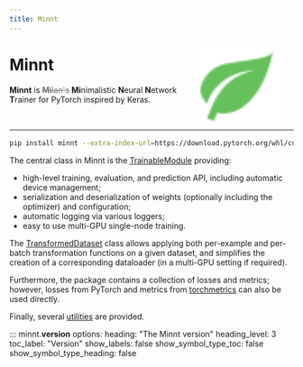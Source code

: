 ```yaml
---
title: Minnt
---
```


<div style="float: right; width: 40%; text-align: center"><img src="images/leaf-green.svg" style="height: 11em"></div>

# Minnt

**Minnt** is <s style="color: #777">**Mi**lan's</s> **Mi**nimalistic **N**eural **N**etwork
**T**rainer for PyTorch inspired by Keras.

<hr style="clear: both">

```sh
pip install minnt --extra-index-url=https://download.pytorch.org/whl/cu128 torch torchvision
```

The central class in Minnt is the [TrainableModule](trainable_module.md) providing:

- high-level training, evaluation, and prediction API, including automatic device management;
- serialization and deserialization of weights (optionally including the optimizer) and configuration;
- automatic logging via various loggers;
- easy to use multi-GPU single-node training.

The [TransformedDataset](transformed_dataset.md) class allows applying both
per-example and per-batch transformation functions on a given dataset, and
simplifies the creation of a corresponding dataloader (in a multi-GPU setting if
required).

Furthermore, the package contains a collection of losses and metrics; however,
losses from PyTorch and metrics from [torchmetrics](https://lightning.ai/docs/torchmetrics/stable/)
can also be used directly.

Finally, several [utilities](utilities.md) are provided.

::: minnt.__version__
    options:
      heading: "The Minnt version"
      heading_level: 3
      toc_label: "Version"
      show_labels: false
      show_symbol_type_toc: false
      show_symbol_type_heading: false
